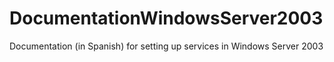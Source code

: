 # DocumentationWindowsServer2003
Documentation (in Spanish) for setting up services in Windows Server 2003
